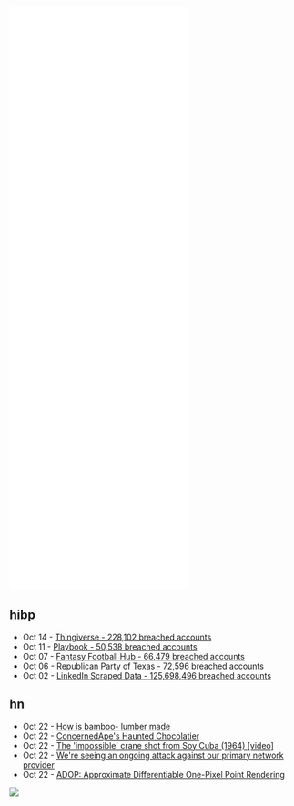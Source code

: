 ![Metrics](https://raw.githubusercontent.com/phixion/phixion/master/metrics.svg)

## hibp

<!--
for https://github.com/phixion/phixion/blob/main/.github/workflows/feeds.yml
-->
<!--START_SECTION:haveibeenpwnd-->
- Oct 14 - [Thingiverse - 228,102 breached accounts](https://haveibeenpwned.com/PwnedWebsites#Thingiverse)
- Oct 11 - [Playbook - 50,538 breached accounts](https://haveibeenpwned.com/PwnedWebsites#Playbook)
- Oct 07 - [Fantasy Football Hub - 66,479 breached accounts](https://haveibeenpwned.com/PwnedWebsites#FantasyFootballHub)
- Oct 06 - [Republican Party of Texas - 72,596 breached accounts](https://haveibeenpwned.com/PwnedWebsites#RepublicanPartyOfTexas)
- Oct 02 - [LinkedIn Scraped Data - 125,698,496 breached accounts](https://haveibeenpwned.com/PwnedWebsites#LinkedInScrape)
<!--END_SECTION:haveibeenpwnd-->

## hn

<!--
for https://github.com/phixion/phixion/blob/main/.github/workflows/feeds.yml
-->
<!--START_SECTION:hn-->
- Oct 22 - [How is bamboo- lumber made](https://www.bambooimport.com/en/how-is-bamboo-lumber-made)
- Oct 22 - [ConcernedApe's Haunted Chocolatier](https://www.hauntedchocolatier.net/)
- Oct 22 - [The 'impossible' crane shot from Soy Cuba (1964) [video]](https://twitter.com/nickdale/status/1450617359375343617)
- Oct 22 - [We're seeing an ongoing attack against our primary network provider](https://www.fastmailstatus.com/)
- Oct 22 - [ADOP: Approximate Differentiable One-Pixel Point Rendering](https://github.com/darglein/ADOP)
<!--END_SECTION:hn-->

<!--
for https://yhype.me
-->
![](https://hit.yhype.me/github/profile?user_id=13013670)
